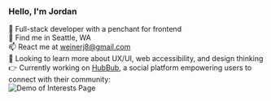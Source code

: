 ### Hello, I'm Jordan

:wave: Full-stack developer with a penchant for frontend <br />
:evergreen_tree: Find me in Seattle, WA <br />
:mailbox: React me at weinerj8@gmail.com <br />
:eyes: Looking to learn more about UX/UI, web accessibility, and design thinking <br />
:point_right: Currently working on [HubBub](https://github.com/jnweiner/HubBub), a social platform empowering users to connect with their community: <br />
![Demo of Interests Page](https://hubbub-demo.s3-us-west-2.amazonaws.com/2021-01-20+15.28.17.gif)
<br />



<!--
**jnweiner/jnweiner** is a ✨ _special_ ✨ repository because its `README.md` (this file) appears on your GitHub profile.

Here are some ideas to get you started:

- 🔭 I’m currently working on ...
- 🌱 I’m currently learning ...
- 👯 I’m looking to collaborate on ...
- 🤔 I’m looking for help with ...
- 💬 Ask me about ...
- 📫 How to reach me: ...
- 😄 Pronouns: ...
- ⚡ Fun fact: ...
-->
